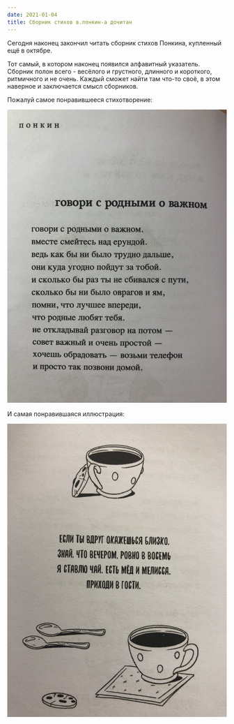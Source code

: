 ```yaml
---
date: 2021-01-04
title: Сборник стихов в.понкин-а дочитан
---
```

Сегодня наконец закончил читать сборник стихов Понкина, купленный ещё в октябре.
<!--more-->
Тот самый, в котором наконец появился алфавитный указатель. Сборник полон всего - весёлого и грустного, длинного и короткого, ритмичного и не очень. Каждый сможет найти там что-то своё, в этом наверное и заключается смысл сборников.

Пожалуй самое понравившееся стихотворение:

![говори с родными о важном](/assets/posts/2021-01-04-poem.jpg)

И самая понравившаяся иллюстрация:

![такие, как ты](/assets/posts/2021-01-04-motto.jpg)
